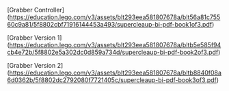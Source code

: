[Grabber Controller]
(https://education.lego.com/v3/assets/blt293eea581807678a/blt56a81c75560c9a81/5f8802cbf71916144453a493/supercleaup-bi-pdf-book1of3.pdf)

[Grabber Version 1]
(https://education.lego.com/v3/assets/blt293eea581807678a/bltb5e585f94cb4e72b/5f8802e5a302dc0d859a734d/supercleaup-bi-pdf-book2of3.pdf)

[Grabber Version 2]
(https://education.lego.com/v3/assets/blt293eea581807678a/bltb8840f08a6d0362b/5f8802dc2792080f7721405c/supercleaup-bi-pdf-book3of3.pdf)

